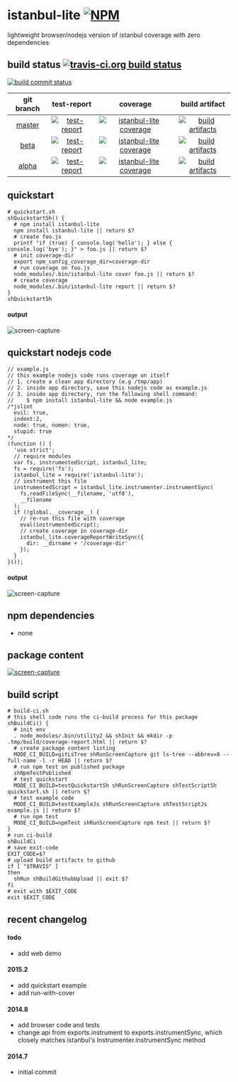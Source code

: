 istanbul-lite [![NPM](https://img.shields.io/npm/v/istanbul-lite.svg?style=flat-square)](https://www.npmjs.org/package/istanbul-lite)
===========
lightweight browser/nodejs version of istanbul coverage with zero dependencies



## build status [![travis-ci.org build status](https://api.travis-ci.org/kaizhu256/node-istanbul-lite.svg)](https://travis-ci.org/kaizhu256/node-istanbul-lite)

[![build commit status](https://kaizhu256.github.io/node-istanbul-lite/build.badge.svg)](https://travis-ci.org/kaizhu256/node-istanbul-lite)

 git branch | test-report | coverage | build artifact
:----------:|:-----------:|:---------------:|:--------------:
[master](https://github.com/kaizhu256/node-istanbul-lite/tree/master) | [![test-report](https://kaizhu256.github.io/node-istanbul-lite/build.travis-ci.org/master/test-report.badge.svg)](https://kaizhu256.github.io/node-istanbul-lite/build.travis-ci.org/master/test-report.html) | [![istanbul-lite coverage](https://kaizhu256.github.io/node-istanbul-lite/build.travis-ci.org/master/coverage.badge.svg)](https://kaizhu256.github.io/node-istanbul-lite/build.travis-ci.org/master/coverage.html/node-istanbul-lite/index.html) | [![build artifacts](https://kaizhu256.github.io/node-istanbul-lite/glyphicons_144_folder_open.png)](https://github.com/kaizhu256/node-istanbul-lite/tree/gh-pages/build.travis-ci.org/master)
[beta](https://github.com/kaizhu256/node-istanbul-lite/tree/beta) | [![test-report](https://kaizhu256.github.io/node-istanbul-lite/build.travis-ci.org/beta/test-report.badge.svg)](https://kaizhu256.github.io/node-istanbul-lite/build.travis-ci.org/beta/test-report.html) | [![istanbul-lite coverage](https://kaizhu256.github.io/node-istanbul-lite/build.travis-ci.org/beta/coverage.badge.svg)](https://kaizhu256.github.io/node-istanbul-lite/build.travis-ci.org/beta/coverage.html/node-istanbul-lite/index.html) | [![build artifacts](https://kaizhu256.github.io/node-istanbul-lite/glyphicons_144_folder_open.png)](https://github.com/kaizhu256/node-istanbul-lite/tree/gh-pages/build.travis-ci.org/beta)
|[alpha](https://github.com/kaizhu256/node-istanbul-lite/tree/alpha) | [![test-report](https://kaizhu256.github.io/node-istanbul-lite/build.travis-ci.org/alpha/test-report.badge.svg)](https://kaizhu256.github.io/node-istanbul-lite/build.travis-ci.org/alpha/test-report.html) | [![istanbul-lite coverage](https://kaizhu256.github.io/node-istanbul-lite/build.travis-ci.org/alpha/coverage.badge.svg)](https://kaizhu256.github.io/node-istanbul-lite/build.travis-ci.org/alpha/coverage.html/node-istanbul-lite/index.html) | [![build artifacts](https://kaizhu256.github.io/node-istanbul-lite/glyphicons_144_folder_open.png)](https://github.com/kaizhu256/node-istanbul-lite/tree/gh-pages/build.travis-ci.org/alpha)|



## quickstart
```
# quickstart.sh
shQuickstartSh() {
  # npm install istanbul-lite
  npm install istanbul-lite || return $?
  # create foo.js
  printf "if (true) { console.log('hello'); } else { console.log('bye'); }" > foo.js || return $?
  # init coverage-dir
  export npm_config_coverage_dir=coverage-dir
  # run coverage on foo.js
  node_modules/.bin/istanbul-lite cover foo.js || return $?
  # create coverage
  node_modules/.bin/istanbul-lite report || return $?
}
shQuickstartSh
```
#### output
![screen-capture](https://kaizhu256.github.io/node-istanbul-lite/screen-capture.testQuickstartSh.png)



## quickstart nodejs code
```
// example.js
// this example nodejs code runs coverage on itself
// 1. create a clean app directory (e.g /tmp/app)
// 2. inside app directory, save this nodejs code as example.js
// 3. inside app directory, run the following shell command:
//    $ npm install istanbul-lite && node example.js
/*jslint
  evil: true,
  indent:2,
  node: true, nomen: true,
  stupid: true
*/
(function () {
  'use strict';
  // require modules
  var fs, instrumentedScript, istanbul_lite;
  fs = require('fs');
  istanbul_lite = require('istanbul-lite');
  // instrument this file
  instrumentedScript = istanbul_lite.instrumenter.instrumentSync(
    fs.readFileSync(__filename, 'utf8'),
    __filename
  );
  if (!global.__coverage__) {
    // re-run this file with coverage
    eval(instrumentedScript);
    // create coverage in coverage-dir
    istanbul_lite.coverageReportWriteSync({
      dir: __dirname + '/coverage-dir'
    });
  }
}());
```
#### output
![screen-capture](https://kaizhu256.github.io/node-istanbul-lite/screen-capture.testExampleJs.png)



## npm dependencies
- none



## package content
[![screen-capture](https://kaizhu256.github.io/node-istanbul-lite/screen-capture.gitLsTree.png)](https://github.com/kaizhu256/node-istanbul-lite)



## build script
```
# build-ci.sh
# this shell code runs the ci-build process for this package
shBuildCi() {
  # init env
  . node_modules/.bin/utility2 && shInit && mkdir -p .tmp/build/coverage-report.html || return $?
  # create package content listing
  MODE_CI_BUILD=gitLsTree shRunScreenCapture git ls-tree --abbrev=8 --full-name -l -r HEAD || return $?
  # run npm test on published package
  shNpmTestPublished
  # test quickstart
  MODE_CI_BUILD=testQuickstartSh shRunScreenCapture shTestScriptSh quickstart.sh || return $?
  # test example code
  MODE_CI_BUILD=testExampleJs shRunScreenCapture shTestScriptJs example.js || return $?
  # run npm test
  MODE_CI_BUILD=npmTest shRunScreenCapture npm test || return $?
}
# run ci-build
shBuildCi
# save exit-code
EXIT_CODE=$?
# upload build artifacts to github
if [ "$TRAVIS" ]
then
  shRun shBuildGithubUpload || exit $?
fi
# exit with $EXIT_CODE
exit $EXIT_CODE
```



## recent changelog
#### todo
- add web demo

#### 2015.2
- add quickstart example
- add run-with-cover

#### 2014.8
- add browser code and tests
- change api from exports.instrument to exports.instrumentSync,
  which closely matches istanbul's Instrumenter.instrumentSync method

#### 2014.7
- initial commit
